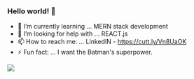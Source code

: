 ### Hello world! 👋


- 🌱 I’m currently learning ... MERN stack development
- 🤔 I’m looking for help with ... REACT.js
- 📫 How to reach me: ... LinkedIN - https://cutt.ly/Vn8UaOK
- ⚡ Fun fact: ... I want the Batman's superpower.


<img src="https://github-readme-stats.vercel.app/api?username=nazsakib&&show_icons=true&title_color=ffffff&icon_color=bb2acf&text_color=daf7dc&bg_color=151515">
